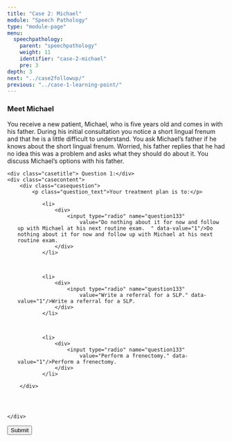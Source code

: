 ```yaml
---
title: "Case 2: Michael"
module: "Speech Pathology"
type: "module-page"
menu:
  speechpathology:
    parent: "speechpathology"
    weight: 11
    identifier: "case-2-michael"
    pre: 3
depth: 3
next: "../case2followup/"
previous: "../case-1-learning-point/"
---
```

<form method="post" action="."><div class="pageblock"><h3>Meet Michael</h3><p>You receive a new patient, Michael, who is five years old and comes in with his father. During his initial consultation you notice a short lingual frenum and that he is a little difficult to understand. You ask Michael’s father if he knows about the short lingual frenum. Worried, his father replies that he had no idea this was a problem and asks what they should do about it. You discuss Michael’s options with his father.</p>
</div><div class="pageblock quiz_cases">










  




<div class="cases">
    
    <div class="casetitle"> Question 1:</div>
    <div class="casecontent">
        <div class="casequestion">
            <p class="question_text">Your treatment plan is to:</p>
            
                
                    

<ol type="A">
    
        
            <li>
                <div>
                    <input type="radio" name="question133"
                        value="Do nothing about it for now and follow up with Michael at his next routine exam.  " data-value="1"/>Do nothing about it for now and follow up with Michael at his next routine exam.  
                </div>
            </li>
        
    
        
            <li>
                <div>
                    <input type="radio" name="question133"
                        value="Write a referral for a SLP." data-value="1"/>Write a referral for a SLP.
                </div>
            </li>
        
    
        
            <li>
                <div>
                    <input type="radio" name="question133"
                        value="Perform a frenectomy." data-value="1"/>Perform a frenectomy.
                </div>
            </li>
        
    
</ol>

                

                

                
            
        </div>

        
            
        
    </div>
</div>




</div><div class="submit-container"><input class="btn btn-info btn-submit-section" type="submit" value="Submit" /></div></form>